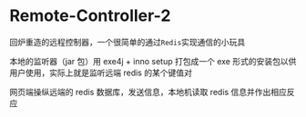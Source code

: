 # Remote-Controller-2
回炉重造的远程控制器，一个很简单的通过`Redis`实现通信的小玩具

本地的监听器（jar 包）用 exe4j + inno setup 打包成一个 exe 形式的安装包以供用户使用，实际上就是监听远端 redis 的某个键值对

网页端操纵远端的 redis 数据库，发送信息，本地机读取 redis 信息并作出相应反应
